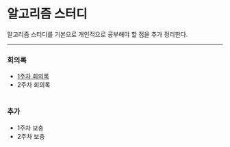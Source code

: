 알고리즘 스터디
=========
알고리즘 스터디를 기본으로 개인적으로 공부해야 할 점을 추가 정리한다.
- - - - -
### 회의록
* [1주차 회의록](https://github.com/bulkwang-study/algol/blob/master/docs/week_1.md)
* 2주차 회의록
</br></br>

### 추가
* 1주차 보충
* 2주차 보충